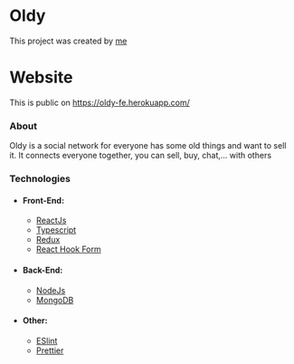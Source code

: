 # Oldy

This project was created by [me](https://www.facebook.com/p.tran3112)

# Website

This is public on https://oldy-fe.herokuapp.com/

### About

Oldy is a social network for everyone has some old things and want to sell it. It connects everyone together, you can sell, buy, chat,... with others

### Technologies

-   #### Front-End:

    -   [ReactJs]()
    -   [Typescript]()
    -   [Redux]()
    -   [React Hook Form]()

-   #### Back-End:

    -   [NodeJs]()
    -   [MongoDB]()

-   #### Other:
    -   [ESlint]()
    -   [Prettier]()
